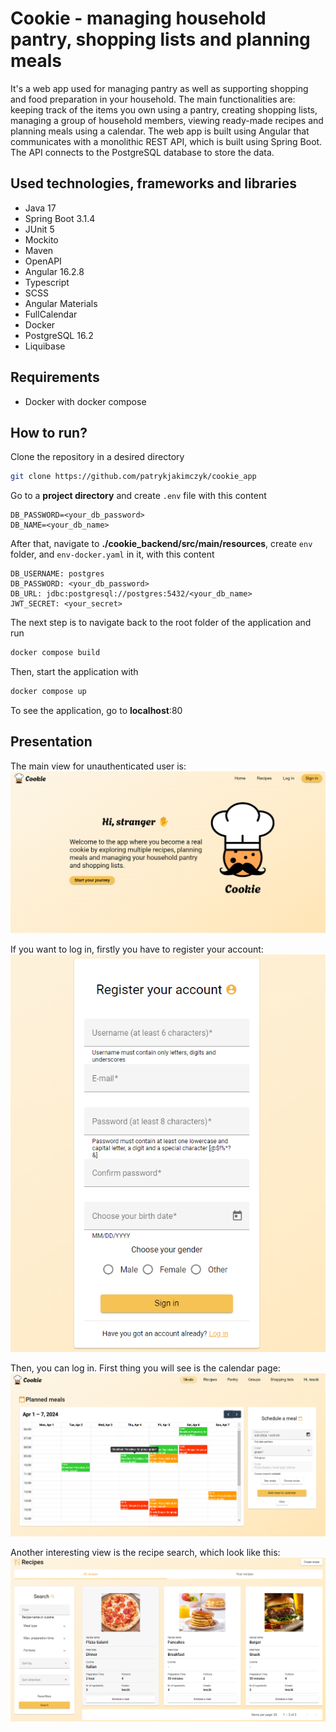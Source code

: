 # Cookie - managing household pantry, shopping lists and planning meals

It's a web app used for managing pantry as well as supporting shopping and food preparation in your household. The main functionalities are: keeping track of the items you own using a pantry, creating shopping lists, managing a group of household members, viewing ready-made recipes and planning meals using a calendar. The web app is built using Angular that communicates with a monolithic REST API, which is built using Spring Boot. The API connects to the PostgreSQL database to store the data.

## Used technologies, frameworks and libraries

- Java 17
- Spring Boot 3.1.4
- JUnit 5
- Mockito
- Maven
- OpenAPI
- Angular 16.2.8
- Typescript
- SCSS
- Angular Materials
- FullCalendar
- Docker
- PostgreSQL 16.2
- Liquibase

## Requirements

- Docker with docker compose

## How to run?

Clone the repository in a desired directory

```bash
git clone https://github.com/patrykjakimczyk/cookie_app
```

Go to a **project directory** and create `.env` file with this content

```
DB_PASSWORD=<your_db_password>
DB_NAME=<your_db_name>
```

After that, navigate to **./cookie_backend/src/main/resources**, create `env` folder, and `env-docker.yaml` in it, with this content

```
DB_USERNAME: postgres
DB_PASSWORD: <your_db_password>
DB_URL: jdbc:postgresql://postgres:5432/<your_db_name>
JWT_SECRET: <your_secret>
```

The next step is to navigate back to the root folder of the application and run

```bash
docker compose build
```

Then, start the application with

```bash
docker compose up
```

To see the application, go to **localhost**:80

## Presentation

The main view for unauthenticated user is:
![landing_page](https://github.com/patrykjakimczyk/cookie_app/blob/master/images/landing_page.png?raw=true)

If you want to log in, firstly you have to register your account:
![register](https://github.com/patrykjakimczyk/cookie_app/blob/master/images/registration.png?raw=true)

Then, you can log in. First thing you will see is the calendar page:
![register](https://github.com/patrykjakimczyk/cookie_app/blob/master/images/calendar.png?raw=true)

Another interesting view is the recipe search, which look like this:
![register](https://github.com/patrykjakimczyk/cookie_app/blob/master/images/recipes.png?raw=true)
